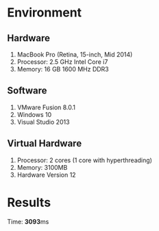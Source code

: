# Environment
## Hardware
1. MacBook Pro (Retina, 15-inch, Mid 2014)
2. Processor: 2.5 GHz Intel Core i7
3. Memory: 16 GB 1600 MHz DDR3

## Software
1. VMware Fusion 8.0.1
2. Windows 10
3. Visual Studio 2013

## Virtual Hardware
1. Processor: 2 cores (1 core with hyperthreading)
2. Memory: 3100MB
3. Hardware Version 12

# Results
Time: **3093**ms
